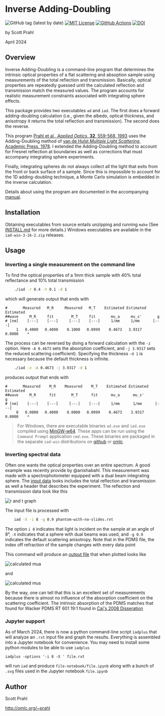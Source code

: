 # Inverse Adding-Doubling

![GitHub tag (latest by date)](https://img.shields.io/github/v/tag/scottprahl/iad?label=latest)
[![MIT License](https://img.shields.io/badge/MIT-license-yellow.svg)](https://github.com/scottprahl/miepython/blob/master/LICENSE.txt)
[![GitHub Actions](https://github.com/scottprahl/iad/actions/workflows/make.yml/badge.svg)](https://github.com/scottprahl/iad/actions/workflows/make.yml)
[![DOI](https://zenodo.org/badge/102147394.svg)](https://zenodo.org/badge/latestdoi/102147394)

by Scott Prahl

April 2024

## Overview

Inverse Adding-Doubling is a command-line program that determines the intrinsic optical properties of a flat scattering and absoption sample using measurements of the total reflection and transmission.  Basically, optical properties are repeatedly guessed until the calculated reflection and transmission match the measured values. The program accounts
for realistic measurement constraints associated with integrating sphere effects.

This package provides two executables `ad` and `iad`.  The first does a forward adding-doubling calculation (i.e., given the albedo, optical thickness, and anisotropy it returns the total reflection and transmission).  The second does the reverse.

This program [Prahl et al., *Applied Optics*, **32**, 559-568, 1993](https://omlc.org/~prahl/pubs/pdfx/prahl93a.pdf) uses the Adding-Doubling method of [van de Hulst *Multiple Light Scattering*, Academic Press, 1978](https://www.amazon.com/Multiple-Light-Scattering-Formulas-Applications-ebook/dp/B01D4CMF80).  I extended the Adding-Doubling method to account for Fresnel reflection at boundaries as well as corrections that must accompany integrating sphere experiments.

Finally, integrating spheres do not always collect all the light that exits from the front or back surface of a sample.  Since this is impossible to account for the 1D adding-doubling technique, a Monte Carlo simulation is embedded in the inverse calculation.

Details about using the program are documented in the accompanying [manual](/doc/manual.pdf).

## Installation

Obtaining executables from source entails unzipping and running `make` (See
[INSTALL.md](/INSTALL.md) for more details.) Windows executables are available
in the `iad-win-3-16-2.zip` releases.

## Usage

### Inverting a single measurement on the command line

To find the optical properties of a 1mm thick sample with 40% total reflectance and 10% total transmission

```bash
    ./iad -r 0.4 -t 0.1 -d 1
```

which will generate output that ends with

```
#       Measured   M_R     Measured   M_T    Estimated Estimated Estimated
##wave     M_R     fit        M_T     fit       mu_a     mu_s'       g    
# [nm]    [---]    [---]     [---]    [---]     1/mm     1/mm      [---]  
     1   0.4000   0.4000    0.1000   0.0999    0.4673   3.9317    0.0000    *
```

The process can be reversed by doing a forward calculation with the `-z` option.  Here `-A 0.4673` sets the absorption coefficient, and `-j 3.9317` sets the reduced scattering coefficient).  Specifying the thickness `-d 1` is necessary because the default
thickness is infinite.


```bash
    ./iad -z -A 0.4673 -j 3.9317 -d 1
```

produces output that ends with

```
#       Measured    M_R    Measured    M_T    Estimated Estimated Estimated
##wave     M_R      fit       M_T      fit      mu_a      mu_s'       g    
# [nm]    [---]    [---]     [---]    [---]     1/mm      1/mm      [---]  
     0   0.0000   0.4000    0.0000   0.0999    0.4673    3.9317     0.0000    * 
```

> For Windows, there are executable binaries `ad.exe` and `iad.exe` compiled using [MinGW-w64](https://mingw-w64.org/doku.php).  These apps can be run using the `Command Prompt` application `cmd.exe`.  These binaries are packaged in the separate `iad-win` distributions on [github](https://github.com/scottprahl/iad/releases) or [omlc](https://omlc.org/software/iad/).

### Inverting spectral data

Often one wants the optical properties over an entire spectrum.  A good example was
recently provide by @anishabahl.  This measurement was made with a spectrophotometer 
equipped with a dual beam integrating sphere.  The [input data](https://github.com/scottprahl/iad/blob/master/docs/phantom-with-no-slides.rxt) looks includes the total reflection and transmission as well a header that describes the
experiment.  The reflection and transmission data look like this

![r and t graph](../docs/phantom-with-no-slides-RTU.svg)

The input file is processed with

```bash
    iad -X -i 8 -g 0.9 phantom-with-no-slides.rxt
```

The option `i 8` indicates that light is incident on the sample at an angle of 8°, `-X` indicates that a sphere with dual beams was used, and `-g 0.9` indicates  the default
scattering anisotropy.  Note that in the PDMS file, the index off refraction of the
sample changes with every data point

This command will produce an [output file](../docs/phantom-with-no-slides.txt) that when plotted looks like

![calculated mua](../docs/phantom-with-no-slides-mua.svg)

and

![calculated mus](../docs/phantom-with-no-slides-mus.svg)

By the way, one can tell that this is an excellent set of measurements because there is
almost no influence of the absorption coefficient on the scattering coefficient.  The 
intrinsic absorption of the PDMS matches that found for Wacker PDMS RT 601 19:1 found in [Cai's 2008 Disseration](https://dx.doi.org/10.17877/DE290R-8242)
 
### Jupyter support

As of March 2024, there is now a python command-line script `iadplus` that will analyze an `.rxt` input file and graph the results.  Everything is assembled into a Jupyter notebook for convenience.  You may need to install some python modules to be able to use `iadplus`

    iadplus -options '-i 8 -X ' file.rxt

will run `iad` and produce `file-notebook/file.ipynb` along with a bunch of `.svg` files used in the Jupyter notebook  `file.ipynb`

## Author

Scott Prahl

http://omlc.org/~prahl
